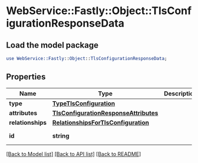 # WebService::Fastly::Object::TlsConfigurationResponseData

## Load the model package
```perl
use WebService::Fastly::Object::TlsConfigurationResponseData;
```

## Properties
Name | Type | Description | Notes
------------ | ------------- | ------------- | -------------
**type** | [**TypeTlsConfiguration**](TypeTlsConfiguration.md) |  | [optional] 
**attributes** | [**TlsConfigurationResponseAttributes**](TlsConfigurationResponseAttributes.md) |  | [optional] 
**relationships** | [**RelationshipsForTlsConfiguration**](RelationshipsForTlsConfiguration.md) |  | [optional] 
**id** | **string** |  | [optional] [readonly] 

[[Back to Model list]](../README.md#documentation-for-models) [[Back to API list]](../README.md#documentation-for-api-endpoints) [[Back to README]](../README.md)


